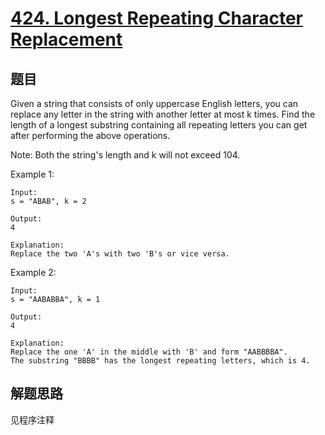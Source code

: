 # [424. Longest Repeating Character Replacement](https://leetcode.com/problems/longest-repeating-character-replacement/)

## 题目

Given a string that consists of only uppercase English letters, you can replace any letter in the string with another letter at most k times. Find the length of a longest substring containing all repeating letters you can get after performing the above operations.

Note:
Both the string's length and k will not exceed 104.

Example 1:

```text
Input:
s = "ABAB", k = 2

Output:
4

Explanation:
Replace the two 'A's with two 'B's or vice versa.
```

Example 2:

```text
Input:
s = "AABABBA", k = 1

Output:
4

Explanation:
Replace the one 'A' in the middle with 'B' and form "AABBBBA".
The substring "BBBB" has the longest repeating letters, which is 4.
```

## 解题思路

见程序注释
